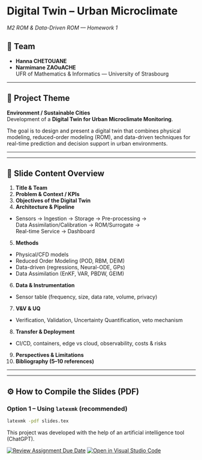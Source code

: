 # Digital Twin – Urban Microclimate  
*M2 ROM & Data-Driven ROM — Homework 1*

## 👥 Team
- **Hanna CHETOUANE**  
- **Narmimane ZAOuACHE**  
UFR of Mathematics & Informatics — University of Strasbourg  


---

## 🎯 Project Theme
**Environment / Sustainable Cities**  
Development of a **Digital Twin for Urban Microclimate Monitoring**.  

The goal is to design and present a digital twin that combines physical modeling, reduced-order modeling (ROM), and data-driven techniques for real-time prediction and decision support in urban environments.  

---

---

## 🧩 Slide Content Overview
1. **Title & Team**  
2. **Problem & Context / KPIs**  
3. **Objectives of the Digital Twin**  
4. **Architecture & Pipeline**  
 - Sensors → Ingestion → Storage → Pre-processing →  
   Data Assimilation/Calibration → ROM/Surrogate →  
   Real-time Service → Dashboard  
5. **Methods**  
 - Physical/CFD models  
 - Reduced Order Modeling (POD, RBM, DEIM)  
 - Data-driven (regressions, Neural-ODE, GPs)  
 - Data Assimilation (EnKF, VAR, PBDW, GEIM)  
6. **Data & Instrumentation**  
 - Sensor table (frequency, size, data rate, volume, privacy)  
7. **V&V & UQ**  
 - Verification, Validation, Uncertainty Quantification, veto mechanism  
8. **Transfer & Deployment**  
 - CI/CD, containers, edge vs cloud, observability, costs & risks  
9. **Perspectives & Limitations**  
10. **Bibliography (5–10 references)**  

---


---

## ⚙️ How to Compile the Slides (PDF)

### Option 1 – Using `latexmk` (recommended)
```bash
latexmk -pdf slides.tex

```






This project was developed with the help of an artificial intelligence tool (ChatGPT).





[![Review Assignment Due Date](https://classroom.github.com/assets/deadline-readme-button-22041afd0340ce965d47ae6ef1cefeee28c7c493a6346c4f15d667ab976d596c.svg)](https://classroom.github.com/a/xr5yUfuE)
[![Open in Visual Studio Code](https://classroom.github.com/assets/open-in-vscode-2e0aaae1b6195c2367325f4f02e2d04e9abb55f0b24a779b69b11b9e10269abc.svg)](https://classroom.github.com/online_ide?assignment_repo_id=20612641&assignment_repo_type=AssignmentRepo)


